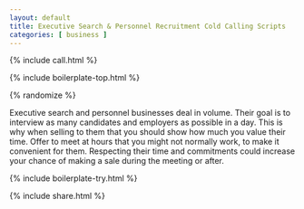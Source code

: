 ```yaml
---
layout: default
title: Executive Search & Personnel Recruitment Cold Calling Scripts
categories: [ business ]
---
```


{% include call.html %}

{% include boilerplate-top.html %}


{% randomize %}

Executive search and personnel businesses deal in volume. Their goal is to interview as many candidates and employers as possible in a day. This is why when selling to them that you should show how much you value their time. Offer to meet at hours that you might not normally work, to make it convenient for them. Respecting their time and commitments could increase your chance of making a sale during the meeting or after.

{% include boilerplate-try.html %}

{% include share.html %}